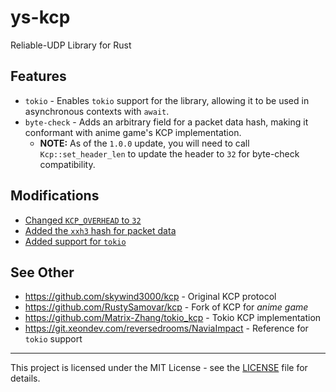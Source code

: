 # ys-kcp

Reliable-UDP Library for Rust

## Features

- `tokio` - Enables `tokio` support for the library, allowing it to be used in asynchronous contexts with `await`.
- `byte-check` - Adds an arbitrary field for a packet data hash, making it conformant with anime game's KCP implementation.
  - **NOTE:** As of the `1.0.0` update, you will need to call `Kcp::set_header_len` to update the header to `32` for byte-check compatibility.

## Modifications

- [Changed `KCP_OVERHEAD` to `32`](https://discord.com/channels/965284035985305680/1156564998185816114/1233773942200729600)
- [Added the `xxh3` hash for packet data](https://discord.com/channels/965284035985305680/1156564998185816114/1233773942200729600)
- [Added support for `tokio`](https://git.xeondev.com/reversedrooms/NaviaImpact/src/branch/master/kcp)

## See Other

- https://github.com/skywind3000/kcp - Original KCP protocol
- https://github.com/RustySamovar/kcp - Fork of KCP for _anime game_
- https://github.com/Matrix-Zhang/tokio_kcp - Tokio KCP implementation
- https://git.xeondev.com/reversedrooms/NaviaImpact - Reference for `tokio` support

---

This project is licensed under the MIT License - see the [LICENSE](LICENSE) file for details.